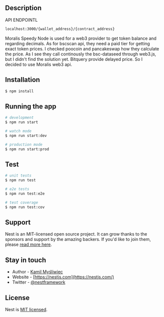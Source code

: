 
## Description

API ENDPOINTL 
```bash
localhost:3000/{wallet_address}/{contract_address}
```
Moralis Speedy Node is used for a web3 provider to get token balance and regarding decimals.
As for bscscan api, they need a paid tier for getting exact token prices.
I checked poocoin and pancakeswap how they calculate the price. As I see they call continously the bsc-dataseed through web3.js, but I didn't find the solution yet.
Bitquery provide delayed price.
So I decided to use Moralis web3 api.

## Installation

```bash
$ npm install
```

## Running the app

```bash
# development
$ npm run start

# watch mode
$ npm run start:dev

# production mode
$ npm run start:prod
```

## Test

```bash
# unit tests
$ npm run test

# e2e tests
$ npm run test:e2e

# test coverage
$ npm run test:cov
```

## Support

Nest is an MIT-licensed open source project. It can grow thanks to the sponsors and support by the amazing backers. If you'd like to join them, please [read more here](https://docs.nestjs.com/support).

## Stay in touch

- Author - [Kamil Myśliwiec](https://kamilmysliwiec.com)
- Website - [https://nestjs.com](https://nestjs.com/)
- Twitter - [@nestframework](https://twitter.com/nestframework)

## License

Nest is [MIT licensed](LICENSE).

